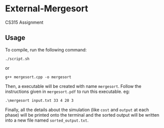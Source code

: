 # External-Mergesort
CS315 Assignment

## Usage
To compile, run the following command:
```
./script.sh
```
or
```
g++ mergesort.cpp -o mergesort
```
Then, a executable will be created with name `mergesort`.
Follow the instructions given in `mergesort.pdf` to run this executable.
eg:
```
.\mergesort input.txt 33 4 20 3
```
Finally, all the details about the simulation (like `cost` and `output` at each phase) will be printed onto the terminal and the sorted output will be written into a new file named `sorted_output.txt`. 